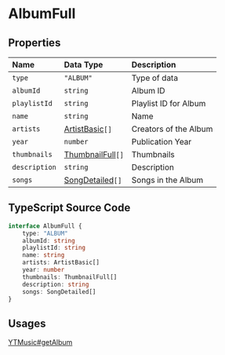 # AlbumFull

## Properties

| Name          | Data Type                                 | Description           |
| :------------ | :---------------------------------------- | :-------------------- |
| `type`        | `"ALBUM"`                                 | Type of data          |
| `albumId`     | `string`                                  | Album ID              |
| `playlistId`  | `string`                                  | Playlist ID for Album |
| `name`        | `string`                                  | Name                  |
| `artists`     | [ArtistBasic](./ArtistBasic.html)`[]`     | Creators of the Album |
| `year`        | `number`                                  | Publication Year      |
| `thumbnails`  | [ThumbnailFull](./ThumbnailFull.html)`[]` | Thumbnails            |
| `description` | `string`                                  | Description           |
| `songs`       | [SongDetailed](./SongDetailed.html)`[]`   | Songs in the Album    |

## TypeScript Source Code

```ts
interface AlbumFull {
	type: "ALBUM"
	albumId: string
	playlistId: string
	name: string
	artists: ArtistBasic[]
	year: number
	thumbnails: ThumbnailFull[]
	description: string
	songs: SongDetailed[]
}
```

## Usages

[YTMusic#getAlbum](../ytmusic-methods/getAlbum.md)
